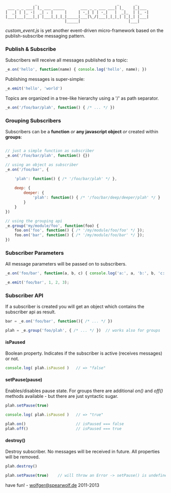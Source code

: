 ```text
             _                                   _       _     
 ___ _ _ ___| |_ ___ _____       ___ _ _ ___ ___| |_    |_|___ 
|  _| | |_ -|  _| . |     |     | -_| | | -_|   |  _|_  | |_ -|
|___|___|___|_| |___|_|_|_|_____|___|\_/|___|_|_|_| |_|_| |___|
                          |_____|                     |___|    
```

*custom_event.js* is yet another event-driven micro-framework
based on the publish-subscribe messaging pattern.


### Publish & Subscribe

Subscribers will receive all messages published to a topic:

```javascript
_e.on('hello', function(name) { console.log('hello', name); })
```

Publishing messages is super-simple:

```javascript
_e.emit('hello', 'world')
```

Topics are organized in a tree-like hierarchy using a '/' as path separator.

```javascript
_e.on('/foo/bar/plah', function() { /* ... */ })
```


### Grouping Subscribers

Subscribers can be a __function__ _or_ __any javascript object__ _or_ created within __groups__:

```javascript

// just a simple function as subscriber
_e.on('/foo/bar/plah', function() {})

// using an object as subscriber
_e.on('/foo/bar', {

    'plah': function() { /* '/foo/bar/plah' */ },
    
    deep: {
        deeper: {
            'plah': function() { /* '/foo/bar/deep/deeper/plah' */ }
        }
    }
})

// using the grouping api
_e.group('my/module/foo', function(foo) {
    foo.on('foo', function() { /* '/my/module/foo/foo' */ });
    foo.on('bar', function() { /* '/my/module/foo/bar' */ });
})

```


### Subscriber Parameters

All message parameters will be passed on to subscribers.

```javascript
_e.on('foo/bar', function(a, b, c) { console.log('a:', a, 'b:', b, 'c:', c); })

_e.emit('foo/bar', 1, 2, 3);
```


### Subscriber API

If a subscriber is created you will get an object
which contains the subscriber api as result.

```javascript
bar = _e.on('foo/bar', function(){ /* ... */ })

plah = _e.group('foo/plah', { /* ... */ })  // works also for groups
```

#### isPaused

Boolean property. Indicates if the subscriber is active (receives messages) or not.

```javascript
console.log( plah.isPaused )   // => "false"
```

#### setPause(pause)

Enables/disables pause state.
For groups there are additional _on()_ and _off()_ methods available -
but there are just syntactic sugar.

```javascript
plah.setPause(true)

console.log( plah.isPaused )   // => "true"

plah.on()                      // isPaused === false
plah.off()                     // isPaused === true
```

#### destroy()

Destroy subscriber. No messages will be received in future. All properties will be removed.

```javascript
plah.destroy()

plah.setPause(true)    // will throw an Error -> setPause() is undefined
```



have fun! -
wolfger@spearwolf.de
2011-2013
